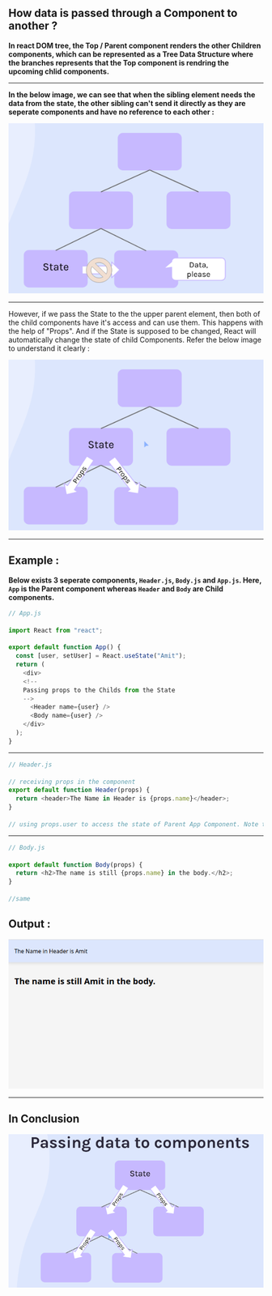 ## How data is passed through a Component to another ?

**In react DOM tree, the Top / Parent component renders the other Children components, which can be represented as a Tree Data Structure where the branches represents that the Top component is rendring the upcoming chlid components.**

---

**In the below image, we can see that when the sibling element needs the data from the state, the other sibling can't send it directly as they are seperate components and have no reference to each other :**

<img src="../Assets/img-1.png" alt="img-1">

---

However, if we pass the State to the the upper parent element, then both of the child components have it's access and can use them. This happens with the help of "Props". And if the State is supposed to be changed, React will automatically change the state of child Components. Refer the below image to understand it clearly :

<img src="../Assets/img-2.png" alt="img-2">

---

## Example :

**Below exists 3 seperate components, `Header.js`, `Body.js` and `App.js`. Here, `App` is the Parent component whereas `Header` and `Body` are Child components.**

```js
// App.js

import React from "react";

export default function App() {
  const [user, setUser] = React.useState("Amit");
  return (
    <div>
    <!--
    Passing props to the Childs from the State
    -->
      <Header name={user} />
      <Body name={user} />
    </div>
  );
}
```

---

```js
// Header.js

// receiving props in the component
export default function Header(props) {
  return <header>The Name in Header is {props.name}</header>;
}

// using props.user to access the state of Parent App Component. Note that we've used ".name" method for the props because the prop passed to the rendered component in App is "name".
```

---

```js
// Body.js

export default function Body(props) {
  return <h2>The name is still {props.name} in the body.</h2>;
}

//same
```

## Output :

<img src="../Assets/img-3.png" alt="img-3">

---

## In Conclusion

<img src="../Assets/img-4.png" alt="conclusion">
